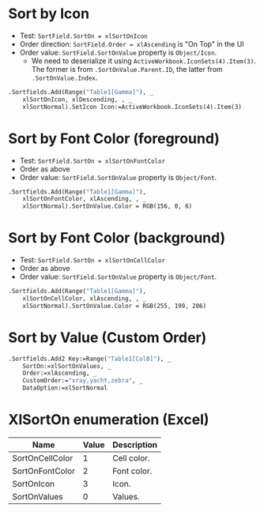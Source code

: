 # Sort by Icon
- Test: `SortField.SortOn = xlSortOnIcon`
- Order direction: `SortField.Order = xlAscending` is "On Top" in the UI
- Order value: `SortField.SortOnValue` property is `Object/Icon`. 
  - We need to deserialize it using `ActiveWorkbook.IconSets(4).Item(3)`. The former is from `.SortOnValue.Parent.ID`, the latter from `.SortOnValue.Index`.
```vb
.Sortfields.Add(Range("Table1[Gamma]"), _
    xlSortOnIcon, xlDescending, , _
    xlSortNormal).SetIcon Icon:=ActiveWorkbook.IconSets(4).Item(3)
```

# Sort by Font Color (foreground)
- Test: `SortField.SortOn = xlSortOnFontColor`
- Order as above
- Order value: `SortField.SortOnValue` property is `Object/Font`. 
```vb
.Sortfields.Add(Range("Table1[Gamma]"), 
    xlSortOnFontColor, xlAscending, , _
    xlSortNormal).SortOnValue.Color = RGB(156, 0, 6)
```

# Sort by Font Color (background)
- Test: `SortField.SortOn = xlSortOnCellColor`
- Order as above
- Order value: `SortField.SortOnValue` property is `Object/Font`. 
```vb
.Sortfields.Add(Range("Table1[Gamma]"), 
    xlSortOnCellColor, xlAscending, , _
    xlSortNormal).SortOnValue.Color = RGB(255, 199, 206)
```

# Sort by Value (Custom Order)
```vb
.Sortfields.Add2 Key:=Range("Table1[ColB]"), _
    SortOn:=xlSortOnValues, _
    Order:=xlAscending, _
    CustomOrder:="xray,yacht,zebra", _
    DataOption:=xlSortNormal
```

# XlSortOn enumeration (Excel)
| Name            | Value | Description |
| --------------- | ----- | ----------- |
| SortOnCellColor | 1     | Cell color. |
| SortOnFontColor | 2     | Font color. |
| SortOnIcon      | 3     | Icon.       |
| SortOnValues    | 0     | Values.     |
